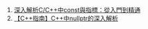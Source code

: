 1. [深入解析C/C++中const與指標：從入門到精通](https://blog.csdn.net/weixin_41489908/article/details/148574156)
2. [【C++指南】C++中nullptr的深入解析](https://juejin.cn/post/7514263292803629108)